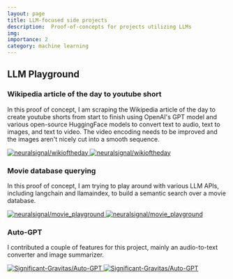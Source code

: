 ```yaml
---
layout: page
title: LLM-focused side projects
description:  Proof-of-concepts for projects utilizing LLMs
img:
importance: 2
category: machine learning
---
```


## LLM Playground

### Wikipedia article of the day to youtube short

In this proof of concept, I am scraping the Wikipedia article of the day to create youtube shorts from start to finish using OpenAI's GPT model and various open-source HuggingFace models to convert text to audio, text to images, and text to video. The video encoding needs to be improved and the images aren't nicely cut into a smooth sequence.

<div class="repo p-2 text-center">
  <a href="https://github.com/neuralsignal/wikioftheday">
    <img class="repo-img-light w-100" alt="neuralsignal/wikioftheday" src="https://github-readme-stats.vercel.app/api/pin/?username=neuralsignal&repo=wikioftheday&theme={{ site.repo_theme_light }}&show_owner={{ show_owner }}">
    <img class="repo-img-dark w-100" alt="neuralsignal/wikioftheday" src="https://github-readme-stats.vercel.app/api/pin/?username=neuralsignal&repo=wikioftheday&theme={{ site.repo_theme_dark }}&show_owner={{ show_owner }}">
  </a>
</div>

### Movie database querying

In this proof of concept, I am trying to play around with various LLM APIs, including langchain and llamaindex, to build a semantic search over a movie database.

<div class="repo p-2 text-center">
  <a href="https://github.com/neuralsignal/movie_playground">
    <img class="repo-img-light w-100" alt="neuralsignal/movie_playground" src="https://github-readme-stats.vercel.app/api/pin/?username=neuralsignal&repo=movie_playground&theme={{ site.repo_theme_light }}&show_owner={{ show_owner }}">
    <img class="repo-img-dark w-100" alt="neuralsignal/movie_playground" src="https://github-readme-stats.vercel.app/api/pin/?username=neuralsignal&repo=movie_playground&theme={{ site.repo_theme_dark }}&show_owner={{ show_owner }}">
  </a>
</div>

### Auto-GPT

I contributed a couple of features for this project, mainly an audio-to-text converter and image summarizer.

<div class="repo p-2 text-center">
  <a href="https://github.com/Significant-Gravitas/Auto-GPT">
    <img class="repo-img-light w-100" alt="Significant-Gravitas/Auto-GPT" src="https://github-readme-stats.vercel.app/api/pin/?username=Significant-Gravitas&repo=Auto-GPT&theme={{ site.repo_theme_light }}&show_owner={{ show_owner }}">
    <img class="repo-img-dark w-100" alt="Significant-Gravitas/Auto-GPT" src="https://github-readme-stats.vercel.app/api/pin/?username=Significant-Gravitas&repo=Auto-GPT&theme={{ site.repo_theme_dark }}&show_owner={{ show_owner }}">
  </a>
</div>
